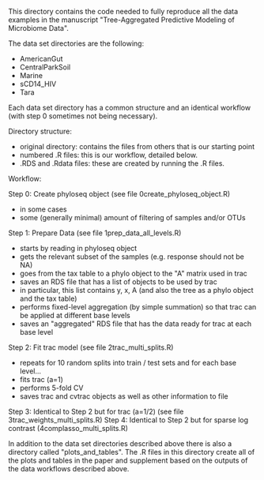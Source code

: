 This directory contains the code needed to fully reproduce all the data examples in the manuscript "Tree-Aggregated Predictive Modeling of Microbiome Data".

The data set directories are the following:
- AmericanGut
- CentralParkSoil
- Marine
- sCD14_HIV
- Tara

Each data set directory has a common structure and an identical workflow (with step 0 sometimes not being necessary).

Directory structure:
- original directory: contains the files from others that is our starting point
- numbered .R files: this is our workflow, detailed below. 
- .RDS and .Rdata files: these are created by running the .R files.

Workflow:

Step 0: Create phyloseq object (see file 0create_phyloseq_object.R)
- in some cases 
- some (generally minimal) amount of filtering of samples  and/or OTUs

Step 1: Prepare Data (see file 1prep_data_all_levels.R)
 - starts by reading in phyloseq object
 - gets the relevant subset of the samples (e.g. response should not be NA)
 - goes from the tax table to a phylo object to the "A" matrix used in trac 
 - saves an RDS file that has a list of objects to be used by trac
 - in particular, this list contains y, x, A (and also the tree as a phylo object and the tax table)
 - performs fixed-level aggregation (by simple summation) so that trac can be applied at different base levels
 - saves an "aggregated" RDS file that has the data ready for trac at each base level

Step 2: Fit trac model (see file 2trac_multi_splits.R)
 - repeats for 10 random splits into train / test sets and for each base level...
 - fits trac (a=1)
 - performs 5-fold CV
 - saves trac and cvtrac objects as well as other information to file

Step 3: Identical to Step 2 but for trac (a=1/2) (see file 3trac_weights_multi_splits.R)
Step 4: Identical to Step 2 but for sparse log contrast (4complasso_multi_splits.R)

In addition to the data set directories described above there is also a directory called "plots_and_tables".  The .R files in this directory create all of the plots and tables in the paper and supplement based on the outputs of the data workflows described above.

